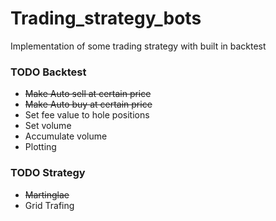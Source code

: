 # Trading_strategy_bots
Implementation of some trading strategy with built in backtest

### TODO Backtest
- <del>Make Auto sell at certain price</del>
- <del>Make Auto buy at certain price</del>
- Set fee value to hole positions
- Set volume 
- Accumulate volume
- Plotting

### TODO Strategy
- <del>Martinglae</del>
- Grid Trafing